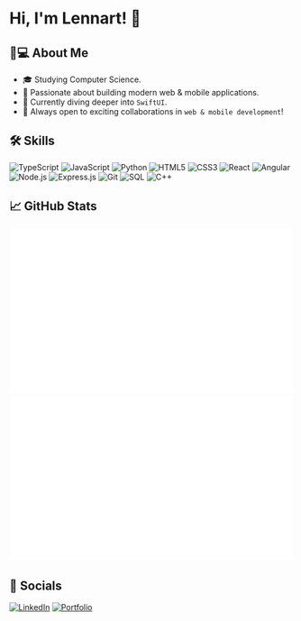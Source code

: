 # Hi, I'm Lennart! 👋

## 👨💻 About Me

- 🎓 Studying Computer Science.
- 🚀 Passionate about building modern web & mobile applications.
- 🌱 Currently diving deeper into `SwiftUI`.
- 👯 Always open to exciting collaborations in `web & mobile development`!

## 🛠 Skills

![TypeScript](https://img.shields.io/badge/-TypeScript-3178C6?style=flat-square&logo=typescript&logoColor=white)
![JavaScript](https://img.shields.io/badge/-JavaScript-F7DF1E?style=flat-square&logo=javascript&logoColor=black)
![Python](https://img.shields.io/badge/python-3670A0?style=style=flat-square&logo=python&logoColor=ffdd54)
![HTML5](https://img.shields.io/badge/-HTML5-E34F26?style=flat-square&logo=html5&logoColor=white)
![CSS3](https://img.shields.io/badge/-CSS3-1572B6?style=flat-square&logo=css3&logoColor=white)
![React](https://img.shields.io/badge/-React-61DAFB?style=flat-square&logo=react&logoColor=black)
![Angular](https://img.shields.io/badge/-Angular-DD0031?style=flat-square&logo=angular&logoColor=white)
![Node.js](https://img.shields.io/badge/-Node.js-339933?style=flat-square&logo=node.js&logoColor=white)
![Express.js](https://img.shields.io/badge/-Express.js-000000?style=flat-square&logo=express&logoColor=white)
![Git](https://img.shields.io/badge/-Git-F05032?style=flat-square&logo=git&logoColor=white)
![SQL](https://img.shields.io/badge/-SQL-4479A1?style=flat-square&logo=postgresql&logoColor=white)
![C++](https://img.shields.io/badge/c++-%2300599C.svg?style=flat-square&logo=c%2B%2B&logoColor=white)

## 📈 GitHub Stats

<p>
    <img src="https://raw.githubusercontent.com/LennartLck/git-stats/master/generated/overview.svg#gh-dark-mode-only" />
    <img src="https://raw.githubusercontent.com/LennartLck/git-stats/master/generated/languages.svg#gh-dark-mode-only" />
</p>

## 🤝 Socials

[![LinkedIn](https://img.shields.io/badge/-LinkedIn-0077B5?style=flat-square&logo=linkedin&logoColor=white)](https://linkedin.com/)
[![Portfolio](https://img.shields.io/badge/Portfolio-000000?style=flat-square&logo=About.me&logoColor=white)](https://www.lennartlck.dev/)
